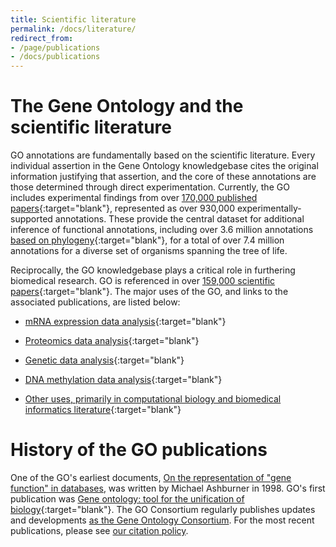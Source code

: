 ```yaml
---
title: Scientific literature
permalink: /docs/literature/
redirect_from:
- /page/publications
- /docs/publications
---
```


# The Gene Ontology and the scientific literature

GO annotations are fundamentally based on the scientific literature. Every individual assertion in the Gene Ontology knowledgebase cites the original information justifying that assertion, and the core of these annotations are those determined through direct experimentation. Currently, the GO includes experimental findings from over [170,000 published papers](https://geneontology.org/stats.html){:target="blank"}, represented as over 930,000 experimentally-supported annotations. These provide the central dataset for additional inference of functional annotations, including over 3.6 million annotations [based on phylogeny](https://pubmed.ncbi.nlm.nih.gov/21873635){:target="blank"}, for a total of over 7.4 million annotations for a diverse set of organisms spanning the tree of life.

Reciprocally, the GO knowledgebase plays a critical role in furthering biomedical research. GO is referenced in over [159,000 scientific papers](https://www.ncbi.nlm.nih.gov/pubmed/?term=loprovGeneOntol[SB]){:target="blank"}. The major uses of the GO, and links to the associated publications, are listed below:

* [mRNA expression data analysis](https://europepmc.org/search?query=(%22gene%20ontology%22%20AND%20(ABSTRACT%3A%22gene%20expression%22%20OR%20ABSTRACT%3A%22profiling%22%20NOT%20ABSTRACT%3A%22proteomics%22%20OR%20ABSTRACT%3A%22rna-seq%22%20OR%20ABSTRACT%3A%22rna%20expression%22%20OR%20ABSTRACT%3A%22microrna%22%20NOT%20ABSTRACT%3A%22genome-wide%20association%22%20OR%20ABSTRACT%3A%22microarray%22%20NOT%20ABSTRACT%3A%22methylation%22%20OR%20ABSTRACT%3A%22transcriptome%22))){:target="blank"}

* [Proteomics data analysis](https://europepmc.org/search?query=%22gene%20ontology%22%20AND%20ABSTRACT%3A%22proteomics%22%20){:target="blank"}

* [Genetic data analysis](https://europepmc.org/search?query=(%22gene%20ontology%22%20AND%20(ABSTRACT%3A%22whole%20genome%20sequencing%22%20OR%20ABSTRACT%3A%22exome%20sequencing%22%20OR%20ABSTRACT%3A%22whole%20exome%22%20OR%20ABSTRACT%3A%22gwas%22%20OR%20ABSTRACT%3A%22genome-wide%20association%22%20OR%20ABSTRACT%3A%22genetic%20variant%22%20OR%20ABSTRACT%3A%22genetic%20association%22))%20){:target="blank"}

* [DNA methylation data analysis](https://europepmc.org/search?query=%22gene%20ontology%22%20AND%20ABSTRACT%3A%22methylation%22%20){:target="blank"}

* [Other uses, primarily in computational biology and biomedical informatics literature](https://europepmc.org/search?query=(%22gene%20ontology%22%20NOT%20ABSTRACT%3A%22gene%20expression%22%20NOT%20ABSTRACT%3A%22profiling%22%20NOT%20ABSTRACT%3A%22proteomics%22%20NOT%20ABSTRACT%3A%22rna-seq%22%20NOT%20ABSTRACT%3A%22rna%20expression%22%20NOT%20ABSTRACT%3A%22microrna%22%20NOT%20ABSTRACT%3A%22genome-wide%20association%22%20NOT%20ABSTRACT%3A%22microarray%22%20NOT%20ABSTRACT%3A%22methylation%22%20NOT%20ABSTRACT%3A%22transcriptome%22)){:target="blank"}

# History of the GO publications

One of the GO's earliest documents, [On the representation of "gene function" in databases](https://zenodo.org/record/5504413), was written by Michael Ashburner in 1998. GO's first publication was [Gene ontology: tool for the unification of biology](https://www.ncbi.nlm.nih.gov/pmc/articles/PMC3037419/){:target="blank"}.  The GO Consortium regularly publishes updates and developments [as the Gene Ontology Consortium](https://pubmed.ncbi.nlm.nih.gov/?term=Gene+Ontology+Consortium%5BCorporate+Author%5D).  For the most recent publications, please see [our citation policy](https://geneontology.org/docs/go-citation-policy/).
